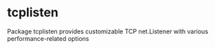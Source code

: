 # tcplisten
Package tcplisten provides customizable TCP net.Listener with various performance-related options
